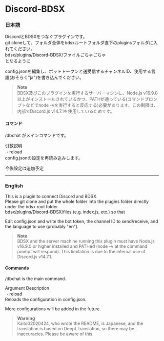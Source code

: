 # Discord-BDSX

### 日本語
DiscordとBDSXをつなぐプラグインです。  
git cloneして、フォルダ全体をbdsxルートフォルダ直下のpluginsフォルダに入れてください。  
bdsx/plugins/Discord-BDSX/ファイルごちゃごちゃ  
となるように  
  
config.jsonを編集し、ボットトークンと送受信するチャンネルID、使用する言語(おそらく"ja")を書き込んでください。  
    
> **Note**  
BDSX及びこのプラグインを実行するサーバーマシンに、Node.js v16.9.0以上がインストールされているかつ、PATHが通っている(コマンドプロンプトなどでnode -vを実行すると反応する)必要があります。この制限は、内部でDiscord.js v14.7.1を使用しているためです。  
  
#### コマンド  
/dbchat がメインコマンドです。  
  
引数説明  
・reload  
config.jsonの設定を再読み込みします。  

今後設定は追加予定

---
### English
This is a plugin to connect Discord and BDSX.  
Please git clone and put the whole folder into the plugins folder directly under the bdsx root folder.  
bdsx/plugins/Discord-BDSX/files (e.g. index.js, etc.)
so that  
  
Edit config.json and write the bot token, the channel ID to send/receive, and the language to use (probably "en").  
  
> **Note**   
BDSX and the server machine running this plugin must have Node.js v16.9.0 or higher installed and PATHed (node -v at the command prompt will respond). This limitation is due to the internal use of Discord.js v14.7.1.  
  
#### Commands  
/dbchat is the main command.  
  
Argument Description  
・reload  
Reloads the configuration in config.json.  

More configurations will be added in the future.

> **Warning**  
Kaito02020424, who wrote the README, is Japanese, and the translation is based on DeepL translation, so there may be inaccuracies. Please be aware of this.
